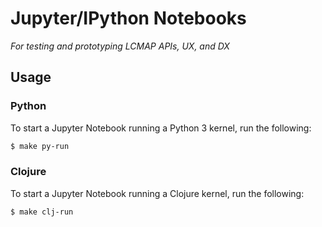 # Jupyter/IPython Notebooks

*For testing and prototyping LCMAP APIs, UX, and DX*

## Usage

### Python

To start a Jupyter Notebook running a Python 3 kernel, run the following:

```bash
$ make py-run
```

### Clojure

To start a Jupyter Notebook running a Clojure kernel, run the following:

```bash
$ make clj-run
```
